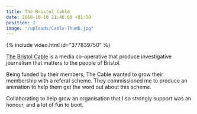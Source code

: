 ```yaml
---
title: The Bristol Cable
date: 2018-10-10 21:46:00 +01:00
position: 2
image: "/uploads/Cable-Thumb.jpg"
---
```


{% include video.html id="377839750" %}

[The Bristol Cable](https://thebristolcable.org/) is a media co-operative that produce investigative journalism that matters to the people of Bristol.

Being funded by their members, The Cable wanted to grow their membership with a referal scheme. They commissioned me to produce an animation to help them get the word out about this scheme.

Collaborating to help grow an organisation that I so strongly support was an honour, and a lot of fun to boot.